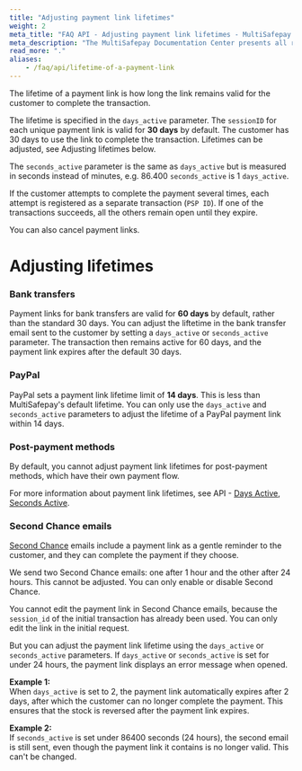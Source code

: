 ```yaml
---
title: "Adjusting payment link lifetimes"
weight: 2
meta_title: "FAQ API - Adjusting payment link lifetimes - MultiSafepay Docs"
meta_description: "The MultiSafepay Documentation Center presents all relevant information about our Plugins and API. You can also find support pages for payment methods, tools and general questions as well as the contact details of our Support and Integration Teams."
read_more: "."
aliases:
    - /faq/api/lifetime-of-a-payment-link
---
```

The lifetime of a payment link is how long the link remains valid for the customer to complete the transaction. 

The lifetime is specified in the `days_active` parameter. The `sessionID` for each unique payment link is valid for **30 days** by default. The customer has 30 days to use the link to complete the transaction. Lifetimes can be adjusted, see Adjusting lifetimes below. 

The `seconds_active` parameter is the same as `days_active` but is measured in seconds instead of minutes, e.g. 86.400 `seconds_active` is 1 `days_active`.

If the customer attempts to complete the payment several times, each attempt is registered as a separate transaction (`PSP ID`). If one of the transactions succeeds, all the others remain open until they expire.

You can also cancel payment links.


# Adjusting lifetimes

### Bank transfers
Payment links for bank transfers are valid for **60 days** by default, rather than the standard 30 days. You can adjust the liftetime in the bank transfer email sent to the customer by setting a `days_active` or `seconds_active` parameter. The transaction then remains active for 60 days, and the payment link expires after the default 30 days. 

### PayPal    
PayPal sets a payment link lifetime limit of **14 days**. This is less than MultiSafepay's default lifetime. You can only use the `days_active` and `seconds_active` parameters to adjust the lifetime of a PayPal payment link within 14 days. 

### Post-payment methods 
By default, you cannot adjust payment link lifetimes for post-payment methods, which have their own payment flow.

For more information about payment link lifetimes, see API - [Days Active, Seconds Active](/api/#days-active-seconds-active).

### Second Chance emails
[Second Chance](/tools/second-chance) emails include a payment link as a gentle reminder to the customer, and they can complete the payment if they choose. 

We send two Second Chance emails: one after 1 hour and the other after 24 hours. This cannot be adjusted. You can only enable or disable Second Chance. 

You cannot edit the payment link in Second Chance emails, because the `session_id` of the initial transaction has already been used. You can only edit the link in the initial request. 

But you can adjust the payment link lifetime using the `days_active` or `seconds_active` parameters. If `days_active` or `seconds_active` is set for under 24 hours, the payment link displays an error message when opened. 

**Example 1:**      
When `days_active` is set to 2, the payment link automatically expires after 2 days, after which the customer can no longer complete the payment. This ensures that the stock is reversed after the payment link expires.

**Example 2:**    
If `seconds_active` is set under 86400 seconds (24 hours), the second email is still sent, even though the payment link it contains is no longer valid. This can't be changed. 




